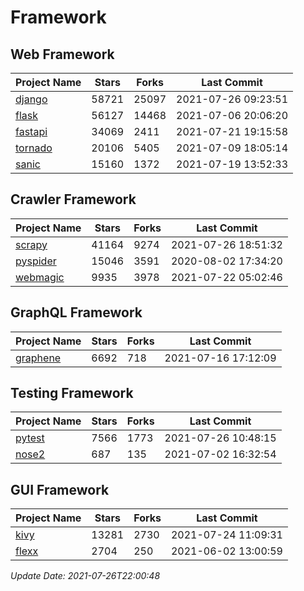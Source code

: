 # Framework

## Web Framework
| Project Name | Stars | Forks | Last Commit |
| ------------ | ----- | ----- | ----------- |
| [django](https://github.com/django/django) | 58721 | 25097 | 2021-07-26 09:23:51 |
| [flask](https://github.com/pallets/flask) | 56127 | 14468 | 2021-07-06 20:06:20 |
| [fastapi](https://github.com/tiangolo/fastapi) | 34069 | 2411 | 2021-07-21 19:15:58 |
| [tornado](https://github.com/tornadoweb/tornado) | 20106 | 5405 | 2021-07-09 18:05:14 |
| [sanic](https://github.com/sanic-org/sanic) | 15160 | 1372 | 2021-07-19 13:52:33 |

## Crawler Framework
| Project Name | Stars | Forks | Last Commit |
| ------------ | ----- | ----- | ----------- |
| [scrapy](https://github.com/scrapy/scrapy) | 41164 | 9274 | 2021-07-26 18:51:32 |
| [pyspider](https://github.com/binux/pyspider) | 15046 | 3591 | 2020-08-02 17:34:20 |
| [webmagic](https://github.com/code4craft/webmagic) | 9935 | 3978 | 2021-07-22 05:02:46 |

## GraphQL Framework
| Project Name | Stars | Forks | Last Commit |
| ------------ | ----- | ----- | ----------- |
| [graphene](https://github.com/graphql-python/graphene) | 6692 | 718 | 2021-07-16 17:12:09 |

## Testing Framework
| Project Name | Stars | Forks | Last Commit |
| ------------ | ----- | ----- | ----------- |
| [pytest](https://github.com/pytest-dev/pytest) | 7566 | 1773 | 2021-07-26 10:48:15 |
| [nose2](https://github.com/nose-devs/nose2) | 687 | 135 | 2021-07-02 16:32:54 |

## GUI Framework
| Project Name | Stars | Forks | Last Commit |
| ------------ | ----- | ----- | ----------- |
| [kivy](https://github.com/kivy/kivy) | 13281 | 2730 | 2021-07-24 11:09:31 |
| [flexx](https://github.com/flexxui/flexx) | 2704 | 250 | 2021-06-02 13:00:59 |

*Update Date: 2021-07-26T22:00:48*